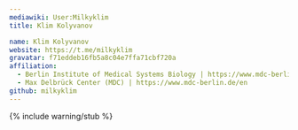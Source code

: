 ```yaml
---
mediawiki: User:Milkyklim
title: Klim Kolyvanov

name: Klim Kolyvanov
website: https://t.me/milkyklim
gravatar: f71eddeb16fb5a8c04e7ffa71cbf720a
affiliation:
  - Berlin Institute of Medical Systems Biology | https://www.mdc-berlin.de/13800178/en/bimsb
  - Max Delbrück Center (MDC) | https://www.mdc-berlin.de/en
github: milkyklim
---
```

{% include warning/stub %}

